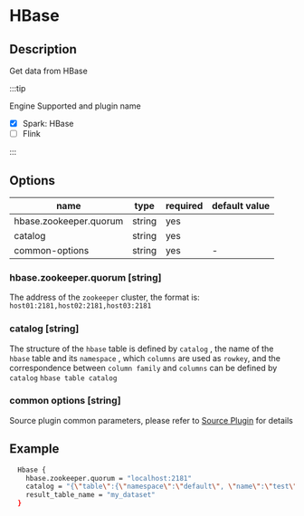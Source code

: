 # HBase

## Description

Get data from HBase

:::tip

Engine Supported and plugin name

* [x] Spark: HBase
* [ ] Flink

:::

## Options

| name           | type   | required | default value |
| -------------- | ------ | -------- | ------------- |
| hbase.zookeeper.quorum | string | yes      |               |
| catalog                | string | yes      |               |
| common-options| string | yes | - |

### hbase.zookeeper.quorum [string]

The address of the `zookeeper` cluster, the format is: `host01:2181,host02:2181,host03:2181`

### catalog [string]

The structure of the `hbase` table is defined by `catalog` , the name of the `hbase` table and its `namespace` , which `columns` are used as `rowkey`, and the correspondence between `column family` and `columns` can be defined by `catalog` `hbase table catalog`

### common options [string]

Source plugin common parameters, please refer to [Source Plugin](common-options.mdx) for details

## Example

```bash
  Hbase {
    hbase.zookeeper.quorum = "localhost:2181"
    catalog = "{\"table\":{\"namespace\":\"default\", \"name\":\"test\"},\"rowkey\":\"id\",\"columns\":{\"id\":{\"cf\":\"rowkey\", \"col\":\"id\", \"type\":\"string\"},\"a\":{\"cf\":\"f1\", \"col\":\"a\", \"type\":\"string\"},\"b\":{\"cf\":\"f1\", \"col\":\"b\", \"type\":\"string\"},\"c\":{\"cf\":\"f1\", \"col\":\"c\", \"type\":\"string\"}}}"
    result_table_name = "my_dataset"
  }
```